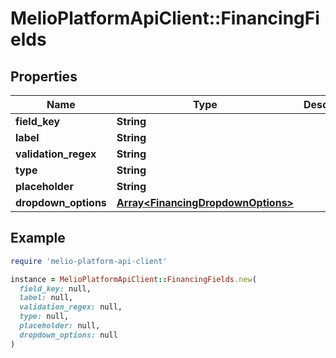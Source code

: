 # MelioPlatformApiClient::FinancingFields

## Properties

| Name | Type | Description | Notes |
| ---- | ---- | ----------- | ----- |
| **field_key** | **String** |  | [optional] |
| **label** | **String** |  | [optional] |
| **validation_regex** | **String** |  | [optional] |
| **type** | **String** |  | [optional] |
| **placeholder** | **String** |  | [optional] |
| **dropdown_options** | [**Array&lt;FinancingDropdownOptions&gt;**](FinancingDropdownOptions.md) |  | [optional] |

## Example

```ruby
require 'melio-platform-api-client'

instance = MelioPlatformApiClient::FinancingFields.new(
  field_key: null,
  label: null,
  validation_regex: null,
  type: null,
  placeholder: null,
  dropdown_options: null
)
```

